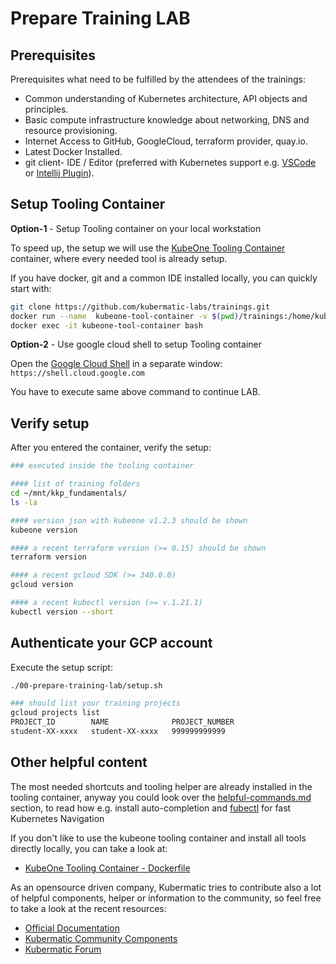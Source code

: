 # Prepare Training LAB

## Prerequisites

Prerequisites what need to be fulfilled by the attendees of the trainings:

- Common understanding of Kubernetes architecture, API objects and principles.
- Basic compute infrastructure knowledge about networking, DNS and resource provisioning.
- Internet Access to GitHub, GoogleCloud, terraform provider, quay.io.
- Latest Docker Installed.
- git client- IDE / Editor
  (preferred with Kubernetes support e.g. [VSCode](https://code.visualstudio.com/) or [Intellij Plugin](https://plugins.jetbrains.com/plugin/10485-kubernetes/versions)).

## Setup Tooling Container

**Option-1** - Setup Tooling container on your local workstation

To speed up, the setup we will use the [KubeOne Tooling Container](https://github.com/kubermatic/community-components/tree/master/helper/kubeone-tool-container) container, where every needed tool is already setup.

If you have docker, git and a common IDE installed locally, you can quickly start with:

```bash
git clone https://github.com/kubermatic-labs/trainings.git
docker run --name  kubeone-tool-container -v $(pwd)/trainings:/home/kubermatic/mnt -t -d quay.io/kubermatic-labs/kubeone-tooling:1.2.3
docker exec -it kubeone-tool-container bash
```

**Option-2** - Use google cloud shell to setup Tooling container

Open the [Google Cloud Shell](https://shell.cloud.google.com) in a separate window: `https://shell.cloud.google.com`

You have to execute same above command to continue LAB.

## Verify setup

After you entered the container, verify the setup:

```bash
### executed inside the tooling container

#### list of training folders
cd ~/mnt/kkp_fundamentals/
ls -la

#### version json with kubeone v1.2.3 should be shown
kubeone version

#### a recent terraform version (>= 0.15) should be shown
terraform version

#### a recent gcloud SDK (>= 340.0.0)
gcloud version

#### a recent kubectl version (>= v.1.21.1)
kubectl version --short
```

## Authenticate your GCP account

Execute the setup script:

```bash
./00-prepare-training-lab/setup.sh

### should list your training projects
gcloud projects list
PROJECT_ID        NAME              PROJECT_NUMBER
student-XX-xxxx   student-XX-xxxx   999999999999
```

## Other helpful content

The most needed shortcuts and tooling helper are already installed in the tooling container, anyway you could look over the [helpful-commands.md](helpful-commands.md) section, to read how e.g. install auto-completion and [fubectl](https://github.com/kubermatic/fubectl) for fast Kubernetes Navigation

If you don't like to use the kubeone tooling container and install all tools directly locally, you can take a look at:

- [KubeOne Tooling Container - Dockerfile](https://github.com/kubermatic/community-components/blob/master/helper/kubeone-tool-container/Dockerfile)

As an opensource driven company, Kubermatic tries to contribute also a lot of helpful components, helper or information to the community, so feel free to take a look at the recent resources:

- [Official Documentation](https://docs.kubermatic.com/)
- [Kubermatic Community Components](https://github.com/kubermatic/community-components)
- [Kubermatic Forum](https://forum.kubermatic.com/)
